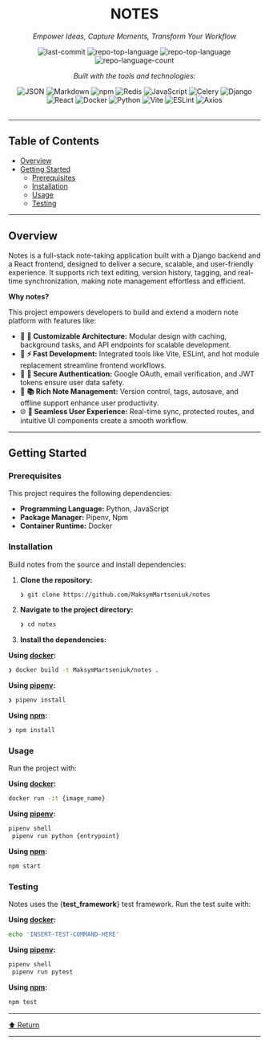 <div id="top">

<!-- HEADER STYLE: CLASSIC -->
<div align="center">


# NOTES

<em>Empower Ideas, Capture Moments, Transform Your Workflow</em>

<!-- BADGES -->
<img src="https://img.shields.io/github/last-commit/MaksymMartseniuk/notes?style=flat&logo=git&logoColor=white&color=0080ff" alt="last-commit">
<img src="https://img.shields.io/github/languages/top/MaksymMartseniuk/notes?style=flat&color=0080ff" alt="repo-top-language">
<img src="https://img.shields.io/github/languages/top/MaksymMartseniuk/notes?style=flat&color=0080ff" alt="repo-top-language">
<img src="https://img.shields.io/github/languages/count/MaksymMartseniuk/notes?style=flat&color=0080ff" alt="repo-language-count">

<em>Built with the tools and technologies:</em>

<img src="https://img.shields.io/badge/JSON-000000.svg?style=flat&logo=JSON&logoColor=white" alt="JSON">
<img src="https://img.shields.io/badge/Markdown-000000.svg?style=flat&logo=Markdown&logoColor=white" alt="Markdown">
<img src="https://img.shields.io/badge/npm-CB3837.svg?style=flat&logo=npm&logoColor=white" alt="npm">
<img src="https://img.shields.io/badge/Redis-FF4438.svg?style=flat&logo=Redis&logoColor=white" alt="Redis">
<img src="https://img.shields.io/badge/JavaScript-F7DF1E.svg?style=flat&logo=JavaScript&logoColor=black" alt="JavaScript">
<img src="https://img.shields.io/badge/Celery-37814A.svg?style=flat&logo=Celery&logoColor=white" alt="Celery">
<img src="https://img.shields.io/badge/Django-092E20.svg?style=flat&logo=Django&logoColor=white" alt="Django">
<br>
<img src="https://img.shields.io/badge/React-61DAFB.svg?style=flat&logo=React&logoColor=black" alt="React">
<img src="https://img.shields.io/badge/Docker-2496ED.svg?style=flat&logo=Docker&logoColor=white" alt="Docker">
<img src="https://img.shields.io/badge/Python-3776AB.svg?style=flat&logo=Python&logoColor=white" alt="Python">
<img src="https://img.shields.io/badge/Vite-646CFF.svg?style=flat&logo=Vite&logoColor=white" alt="Vite">
<img src="https://img.shields.io/badge/ESLint-4B32C3.svg?style=flat&logo=ESLint&logoColor=white" alt="ESLint">
<img src="https://img.shields.io/badge/Axios-5A29E4.svg?style=flat&logo=Axios&logoColor=white" alt="Axios">

</div>
<br>

---

## Table of Contents

- [Overview](#overview)
- [Getting Started](#getting-started)
    - [Prerequisites](#prerequisites)
    - [Installation](#installation)
    - [Usage](#usage)
    - [Testing](#testing)

---

## Overview

Notes is a full-stack note-taking application built with a Django backend and a React frontend, designed to deliver a secure, scalable, and user-friendly experience. It supports rich text editing, version history, tagging, and real-time synchronization, making note management effortless and efficient.

**Why notes?**

This project empowers developers to build and extend a modern note platform with features like:

- 🧩 **🔧 Customizable Architecture:** Modular design with caching, background tasks, and API endpoints for scalable development.
- 🚀 **⚡ Fast Development:** Integrated tools like Vite, ESLint, and hot module replacement streamline frontend workflows.
- 🔐 **🔑 Secure Authentication:** Google OAuth, email verification, and JWT tokens ensure user data safety.
- 📝 **📚 Rich Note Management:** Version control, tags, autosave, and offline support enhance user productivity.
- 🌐 **🌟 Seamless User Experience:** Real-time sync, protected routes, and intuitive UI components create a smooth workflow.

---

## Getting Started

### Prerequisites

This project requires the following dependencies:

- **Programming Language:** Python, JavaScript
- **Package Manager:** Pipenv, Npm
- **Container Runtime:** Docker

### Installation

Build notes from the source and install dependencies:

1. **Clone the repository:**

    ```sh
    ❯ git clone https://github.com/MaksymMartseniuk/notes
    ```

2. **Navigate to the project directory:**

    ```sh
    ❯ cd notes
    ```

3. **Install the dependencies:**

**Using [docker](https://www.docker.com/):**

```sh
❯ docker build -t MaksymMartseniuk/notes .
```
**Using [pipenv](https://pipenv.pypa.io/):**

```sh
❯ pipenv install
```
**Using [npm](https://www.npmjs.com/):**

```sh
❯ npm install
```

### Usage

Run the project with:

**Using [docker](https://www.docker.com/):**

```sh
docker run -it {image_name}
```
**Using [pipenv](https://pipenv.pypa.io/):**

```sh
pipenv shell
 pipenv run python {entrypoint}
```
**Using [npm](https://www.npmjs.com/):**

```sh
npm start
```

### Testing

Notes uses the {__test_framework__} test framework. Run the test suite with:

**Using [docker](https://www.docker.com/):**

```sh
echo 'INSERT-TEST-COMMAND-HERE'
```
**Using [pipenv](https://pipenv.pypa.io/):**

```sh
pipenv shell
 pipenv run pytest
```
**Using [npm](https://www.npmjs.com/):**

```sh
npm test
```

---

<div align="left"><a href="#top">⬆ Return</a></div>

---
